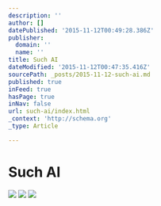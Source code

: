 ```yaml
---
description: ''
author: []
datePublished: '2015-11-12T00:49:28.386Z'
publisher:
  domain: ''
  name: ''
title: Such AI
dateModified: '2015-11-12T00:47:35.416Z'
sourcePath: _posts/2015-11-12-such-ai.md
published: true
inFeed: true
hasPage: true
inNav: false
url: such-ai/index.html
_context: 'http://schema.org'
_type: Article

---
```

# Such AI
![](https://the-grid-user-content.s3-us-west-2.amazonaws.com/56eca105-f876-4159-b457-696d456d7d8c.png)
![](https://the-grid-user-content.s3-us-west-2.amazonaws.com/67ad8f5b-34ea-430a-b60d-54414e375b7c.png)
![](https://the-grid-user-content.s3-us-west-2.amazonaws.com/691ea8c9-5d71-4807-902c-b0a8268ac21b.png)